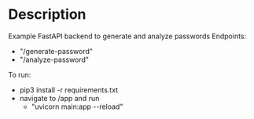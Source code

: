 # Description

Example FastAPI backend to generate and analyze passwords
Endpoints:
- "/generate-password"
- "/analyze-password"

To run:
- pip3 install -r requirements.txt
- navigate to /app and run 
    - "uvicorn main:app --reload"